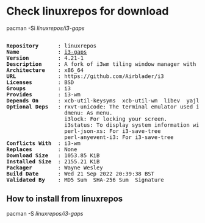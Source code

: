 # Check linuxrepos for download

pacman -Si *linuxrepos/i3-gaps*

<div class="highlight"><pre class="highlight"><text>
<b>Repository</b>      : linuxrepos
<b>Name</b>            : <a href="../../x86_64/i3-gaps-4.21-1-x86_64.pkg.tar.zst">i3-gaps</a>
<b>Version</b>         : 4.21-1
<b>Description</b>     : A fork of i3wm tiling window manager with more features, including gaps
<b>Architecture</b>    : x86_64
<b>URL</b>             : https://github.com/Airblader/i3
<b>Licenses</b>        : BSD
<b>Groups</b>          : i3
<b>Provides</b>        : i3-wm
<b>Depends On</b>      : xcb-util-keysyms  xcb-util-wm  libev  yajl  startup-notification  pango  perl  xcb-util-cursor  xcb-util-xrm  libxkbcommon-x11
<b>Optional Deps</b>   : rxvt-unicode: The terminal emulator used in the default config.
                  dmenu: As menu.
                  i3lock: For locking your screen.
                  i3status: To display system information with a bar.
                  perl-json-xs: For i3-save-tree
                  perl-anyevent-i3: For i3-save-tree
<b>Conflicts With</b>  : i3-wm
<b>Replaces</b>        : None
<b>Download Size</b>   : 1053.85 KiB
<b>Installed Size</b>  : 2155.21 KiB
<b>Packager</b>        : Wayne Wesley <wayne6324@gmail.com>
<b>Build Date</b>      : Wed 21 Sep 2022 20:39:38 BST
<b>Validated By</b>    : MD5 Sum  SHA-256 Sum  Signature
</text></pre></div>

## How to install from linuxrepos

pacman -S *linuxrepos/i3-gaps*
